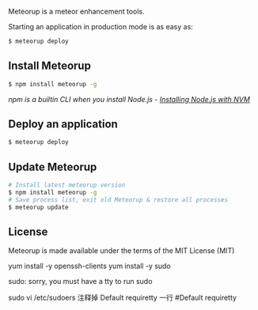   

Meteorup is a meteor enhancement tools.

Starting an application in production mode is as easy as:

```bash
$ meteorup deploy
```

## Install Meteorup

```bash
$ npm install meteorup -g
```

*npm is a builtin CLI when you install Node.js - [Installing Node.js with NVM](https://keymetrics.io/2015/02/03/installing-node-js-and-io-js-with-nvm/)*

## Deploy an application

```bash
$ meteorup deploy
```

## Update Meteorup

```bash
# Install latest meteorup version
$ npm install meteorup -g
# Save process list, exit old Meteorup & restore all processes
$ meteorup update
```


## License

Meteorup is made available under the terms of the MIT License (MIT)


yum install -y openssh-clients
yum install -y sudo


sudo: sorry, you must have a tty to run sudo

sudo vi /etc/sudoers
注释掉 Default requiretty 一行
#Default requiretty